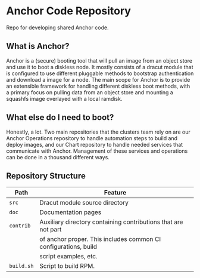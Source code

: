 # Anchor Code Repository

Repo for developing shared Anchor code.

## What is Anchor?

Anchor is a (secure) booting tool that will pull an image from an object store
and use it to boot a diskless node. It mostly consists of a dracut module that
is configured to use different pluggable methods to bootstrap authentication
and download a image for a node. The main scope for Anchor is to provide an
extensible framework for handling different diskless boot methods, with a
primary focus on pulling data from an object store and mounting a squashfs
image overlayed with a local ramdisk.

## What else do I need to boot?

Honestly, a lot. Two main repositories that the clusters team rely on are our
Anchor Operations repository to handle automation steps to build and deploy
images, and our Chart repository to handle needed services that communicate
with Anchor. Management of these services and operations can be done in a
thousand different ways.

## Repository Structure

| Path       | Feature                                                         |
| ---------- | --------------------------------------------------------------- |
| `src`      | Dracut module source directory                                  |
| `doc`      | Documentation pages                                             |
| `contrib`  | Auxiliary directory containing contributions that are not part  |
|            | of anchor proper. This includes common CI configurations, build |
|            | script examples, etc.                                           |
| `build.sh` | Script to build RPM.                                            |
